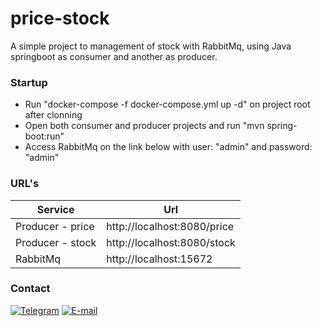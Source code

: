 # price-stock
A simple project to management of stock with RabbitMq, using Java springboot as consumer and another as producer.

### Startup

* Run "docker-compose -f docker-compose.yml up -d" on project root after clonning
* Open both consumer and producer projects and run "mvn spring-boot:run"
* Access RabbitMq on the link below with user: "admin" and password: "admin"


### URL's
| Service | Url                                       |
|---------|-------------------------------------------|
| Producer - price | http://localhost:8080/price      |
| Producer - stock | http://localhost:8080/stock      |
| RabbitMq         | http://localhost:15672           |

### Contact
[![Telegram](https://img.shields.io/badge/-@gabrielsyphan-0088CC?style=flat&logo=Telegram&logoColor=white&link=https://t.me/gabrielsyphan/)](https://t.me/gabrielsyphan "Telegram") [![E-mail](https://img.shields.io/badge/-gabrielsyphan@raccoonbit.com-c14438?style=flat&logo=Gmail&logoColor=white&link=mailto:gabrielsyphan@raccoonbit.com)](mailto:gabrielsyphan@raccoonbit.com "E-mail")
